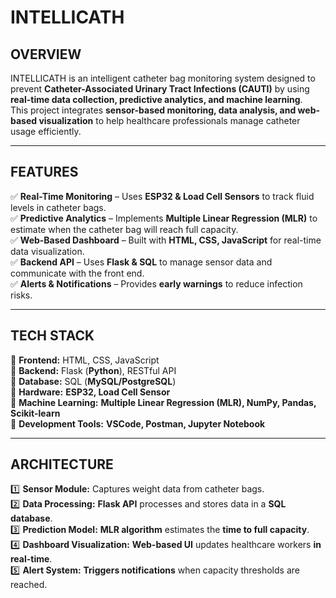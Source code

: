 # INTELLICATH
## OVERVIEW  
INTELLICATH is an intelligent catheter bag monitoring system designed to prevent **Catheter-Associated Urinary Tract Infections (CAUTI)** by using **real-time data collection, predictive analytics, and machine learning**.  
This project integrates **sensor-based monitoring, data analysis, and web-based visualization** to help healthcare professionals manage catheter usage efficiently.  

---

## FEATURES  
✅ **Real-Time Monitoring** – Uses **ESP32 & Load Cell Sensors** to track fluid levels in catheter bags.  
✅ **Predictive Analytics** – Implements **Multiple Linear Regression (MLR)** to estimate when the catheter bag will reach full capacity.  
✅ **Web-Based Dashboard** – Built with **HTML, CSS, JavaScript** for real-time data visualization.  
✅ **Backend API** – Uses **Flask & SQL** to manage sensor data and communicate with the front end.  
✅ **Alerts & Notifications** – Provides **early warnings** to reduce infection risks.  

---

## TECH STACK  
🔹 **Frontend:** HTML, CSS, JavaScript  
🔹 **Backend:** Flask (**Python**), RESTful API  
🔹 **Database:** SQL (**MySQL/PostgreSQL**)  
🔹 **Hardware:** **ESP32, Load Cell Sensor**  
🔹 **Machine Learning:** **Multiple Linear Regression (MLR), NumPy, Pandas, Scikit-learn**  
🔹 **Development Tools:** **VSCode, Postman, Jupyter Notebook**  

---

## ARCHITECTURE  
1️⃣ **Sensor Module:** Captures weight data from catheter bags.  
2️⃣ **Data Processing:** **Flask API** processes and stores data in a **SQL database**.  
3️⃣ **Prediction Model:** **MLR algorithm** estimates the **time to full capacity**.  
4️⃣ **Dashboard Visualization:** **Web-based UI** updates healthcare workers **in real-time**.  
5️⃣ **Alert System:** **Triggers notifications** when capacity thresholds are reached.  
